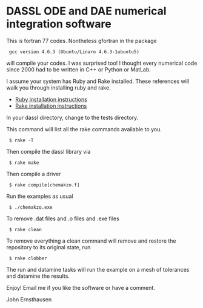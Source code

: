 DASSL ODE and DAE numerical integration software
===============================================

This is fortran 77 codes. Nontheless gfortran in the package

     gcc version 4.6.3 (Ubuntu/Linaro 4.6.3-1ubuntu5)

will compile your codes. I was surprised too! I thought every numerical code since 2000 had to
be written in C++ or Python or MatLab. 

I assume your system has Ruby and Rake installed. These references will walk you through installing ruby and rake.

* [Ruby installation instructions](https://www.ruby-lang.org)
* [Rake installation instructions](http://rake.rubyforge.org)


In your dassl directory, change to the tests directory.

This command will list all the rake commands available to you.

     $ rake -T

Then compile the dassl library via

     $ rake make

Then compile a driver

     $ rake compile[chemakzo.f]

Run the examples as usual

     $ ./chemakzo.exe

To remove .dat files and .o files and .exe files

     $ rake clean

To remove everything a clean command will remove and restore the repository to its original state, run

     $ rake clobber

The run and datamine tasks will run the example on a mesh of tolerances and datamine the results.

Enjoy! Email me if you like the software or have a comment.

John Ernsthausen
